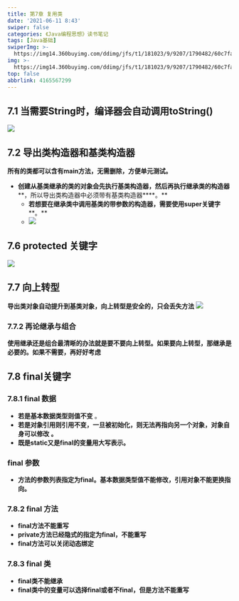 ```yaml
---
title: 第7章 复用类
date: '2021-06-11 8:43'
swiper: false
categories: 《Java编程思想》读书笔记
tags: [Java基础]
swiperImg: >-
  https://img14.360buyimg.com/ddimg/jfs/t1/181023/9/9207/1790482/60c7fad4E392d993e/1bdf437b87215452.jpg
img: >-
  https://img14.360buyimg.com/ddimg/jfs/t1/181023/9/9207/1790482/60c7fad4E392d993e/1bdf437b87215452.jpg
top: false
abbrlink: 4165567299
---
```


## 7.1 **当需要String时，编译器会自动调用toString()**
![](https://img12.360buyimg.com/ddimg/jfs/t1/187768/8/8156/173809/60c758caE0235709d/c47a625b496f5f12.jpg)
## 7.2 导出类构造器和基类构造器
**所有的类都可以含有main方法，无需删除，方便单元测试。**

- **创建从基类继承的类的对象会先执行基类构造器，然后再执行继承类的构造器****，所以导出类构造器中必须带有基类构造器****。**
   - **若想要在继承类中调用基类的带参数的构造器，需要使用super关键字****。**
   - ![](https://img14.360buyimg.com/ddimg/jfs/t1/193139/8/8169/55490/60c758e4E6a6e76af/a9bf8344bb31fa8d.jpg)

## 7.6 protected 关键字
![](https://img11.360buyimg.com/ddimg/jfs/t1/187016/1/8186/58893/60c7591bEee00236c/a0654b60d7f66a72.jpg)

## 7.7 向上转型 
**导出类对象自动提升到基类对象，向上转型是安全的，只会丢失方法**
**![](https://img10.360buyimg.com/ddimg/jfs/t1/184299/24/9164/118703/60c75937E35962a8e/609ac1042d2790ce.jpg)**

### 7.7.2 再论继承与组合
**使用继承还是组合最清晰的办法就是要不要向上转型。如果要向上转型，那继承是必要的。如果不需要，再好好考虑**
## 7.8 final关键字
### 7.8.1 final 数据

- **若是基本数据类型则值不变** 。
- **若是对象引用则引用不变，一旦被初始化，则无法再指向另一个对象，对象自身可以修改** **。**
- **既是static又是final的变量用大写表示。**

###  final 参数
- **方法的参数列表指定为final。基本数据类型值不能修改，引用对象不能更换指向。**

### 7.8.2 final 方法
- **final方法不能重写**
- **private方法已经隐式的指定为final，不能重写**
- **final方法可以关闭动态绑定**

### 7.8.3 final 类
- **final类不能继承**
- **final类中的变量可以选择final或者不final，但是方法不能重写**
